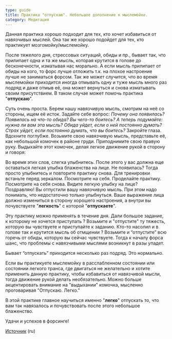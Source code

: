 ```yaml
---
type: guide
title: Практика "отпускаю". Небольшое дополнение к мыслемойке.
category: Медитация
---
```



Данная практика хорошо подходит для тех, кто хочет избавиться от навязчивых мыслей. Она так же хорошо подойдет для тех, кто практикует мозгомойку/мыслемойку. 

После тяжелого дня, стрессовых ситуаций, обиды и пр., бывает так, что прилипает одна и та же мысль, которая крутится в голове до бесконечности, изматывая нас морально. А если мысль прилипает от обиды на кого, то форс лучше отложить т.к. на плохое настроение лучше не заниматься форсом. Так же может случится, что во время мыслемойки приходится иногда отмывать одну и туже мысль много раз подряд и даже отмыв её, она может вернуться и снова изматывать своим присутствием. В таком случае может помочь практика "**отпускаю**".

Суть очень проста. Берем нашу навязчивую мысль, смотрим на неё со стороны, ищем её исток. Задайте себе вопрос: _Почему она появилась? Появилась на что-то обида? Вы чего-то боитесь?  А теперь подумайте: нужна ли вам эта мысль? Обида уйдет, если о ней постоянно думать? Страх уйдет, если постоянно думать, что вы боитесь?_
Закройте глаза. Вдохните поглубже. Возьмите свою навязчивую мысль, представьте её, как небольшой комочек в районе груди. Приподнимите свою правую руку. Выдыхайте этот комочек, делая легкое движение рукой в сторону и говоря:



Во время этих слов, слегка улыбнитесь. После этого у вас должна еще оставаться легкая улыбка блаженства  на лице. Не появилась? Тогда просто улыбнитесь и повторите практику снова.
Для тренировки встаньте перед зеркалом. Посмотрите на себя. Проделайте практику. Посмотрите на себя снова. Видите легкую улыбку на лице? Поздравляю! Вы отпустили вашу навязчивую мысль. При этом надо понимать, что недостаточно только улыбнуться. Ваше выражение лица должно измениться в сторону хорошего настроения, а внутри вы почувствуете "**легкость**" с которой "**отпускаете**".

Эту практику можно применять в течение дня. Дали большое задание, к которому не хочется приступать ? Возьмите и "отпустите" ту тяжесть, которую вы чувствуете и приступайте к заданию. Кто-то насолил и в голове так и крутится мысль об отмщении ? Возьмите и “отпустите” всю горечь от обиды, которую вы сейчас чувствуете. Тогда к началу форса шанс, что проблемы с навязчивыми мыслями возникнут в разы упадет. 

Бывает “отпускать” приходится несколько раз подряд. Это нормально.

Если вы практикуете мыслемойку в расслабленном состоянии или состоянии легкого транса, где двигаться не желательно и хотите применить данную практику, чтобы избавиться от навязчивой мысли, тогда движение рукой делать необязательно. Можно больше акцентировать внимание на "выдыхании" комочка, мысленно проговаривая "Отпускаю. Легко."

В этой практике главное научиться именно "**легко**" отпускать то, что вам так навязалось и почувствовать после этого небольшое блаженство.

Удачи и успехов в форсинге!


[Источник](http://diokscell.tumblr.com/post/78012898443) (ru)